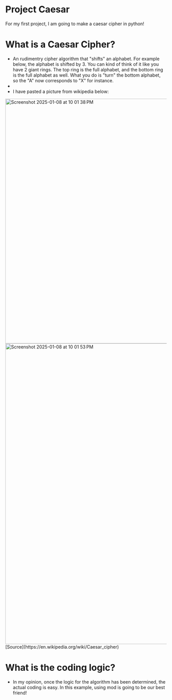 # Project Caesar

For my first project, I am going to make a caesar cipher in python!

# What is a Caesar Cipher?

- An rudimentry cipher algorithm that "shifts" an alphabet. For example below, the alphabet is shifted by 3. You can kind of think of it like you have 2 giant rings. The top ring is the full alphabet, and the bottom ring is the full alphabet as well. What you do is "turn" the bottom alphabet, so the "A" now corresponds to "X" for instance.
- 
- I have pasted a picture from wikipedia below:

<img width="762" alt="Screenshot 2025-01-08 at 10 01 38 PM" src="https://github.com/user-attachments/assets/9b75cb63-8565-49d9-9edb-434f81191d42" />
<img width="936" alt="Screenshot 2025-01-08 at 10 01 53 PM" src="https://github.com/user-attachments/assets/7a639ea5-6f69-4f02-b9d4-c3b2ca55e51b" />
[Source](https://en.wikipedia.org/wiki/Caesar_cipher)


# What is the coding logic?

- In my opinion, once the logic for the algorithm has been determined, the actual coding is easy. In this example, using mod is going to be our best friend! 

